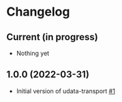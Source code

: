 # Changelog

## Current (in progress)

- Nothing yet

## 1.0.0 (2022-03-31)

- Initial version of udata-transport [#1](https://github.com/opendatateam/udata-transport/pull/1)
